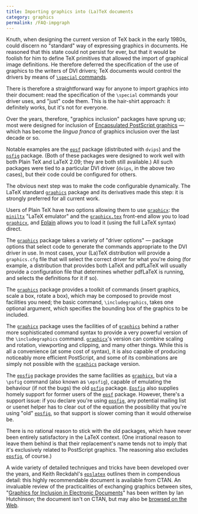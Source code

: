 ```yaml
---
title: Importing graphics into (La)TeX documents
category: graphics
permalink: /FAQ-impgraph
---
```


Knuth, when designing the current version of TeX back in the early
1980s, could discern no "standard" way of expressing graphics in
documents.  He reasoned that this state could not persist for ever,
but that it would be foolish for him to define TeX primitives that
allowed the import of graphical image definitions.  He therefore
deferred the specification of the use of graphics to the writers of
DVI drivers; TeX documents would control the drivers by
means of 
[`\special` commands](FAQ-specials).

There is therefore a straightforward way for anyone to import graphics
into their document: read the specification of the `\special`
commands your driver uses, and "just" code them.  This is the
hair-shirt approach: it definitely works, but it's not for everyone.

Over the years, therefore, "graphics inclusion" packages have sprung
up; most were designed for inclusion of
[Encapsulated PostScript graphics](FAQ-eps)&nbsp;&mdash;
which has become the _lingua franca_ of graphics inclusion over
the last decade or so.

Notable examples are the [`epsf`](https://ctan.org/pkg/epsf) package (distributed with
`dvips`) and the [`psfig`](https://ctan.org/pkg/psfig) package.  (Both of these
packages were designed to work well with both Plain TeX and
LaTeX 2.09; they are both still available.)  All such packages were
tied to a particular DVI driver (`dvips`, in
the above two cases), but their code could be configured for others.

The obvious next step was to make the code configurable dynamically.
The LaTeX standard [`graphics`](https://ctan.org/pkg/graphics) package and its derivatives
made this step: it is strongly preferred for all current work.

Users of Plain TeX have two options allowing them to use
[`graphicx`](https://ctan.org/pkg/graphicx): the [`miniltx`](https://ctan.org/pkg/miniltx) "LaTeX emulator" and
the [`graphicx.tex`](https://ctan.org/pkg/graphics-pln) front-end allow you to load
[`graphicx`](https://ctan.org/pkg/graphicx), and [Eplain](FAQ-eplain) allows you to load
it (using the full LaTeX syntax) direct.

The [`graphics`](https://ctan.org/pkg/graphics) package takes a variety of
"driver options"&nbsp;&mdash; package options that select code to generate the
commands appropriate to the DVI driver in use.  In most cases,
your (La)TeX distribution will provide a `graphics.cfg` file
that will select the correct driver for what you're doing (for
example, a distribution that provides both LaTeX and pdfLaTeX
will usually provide a configuration file that determines whether
pdfLaTeX is running, and selects the definitions for it if so).

The [`graphics`](https://ctan.org/pkg/graphics) package provides a toolkit of commands (insert
graphics, scale a box, rotate a box), which may be composed to provide
most facilities you need; the basic command, `\includegraphics`,
takes one optional argument, which specifies  the bounding box of the
graphics to be included.

The [`graphicx`](https://ctan.org/pkg/graphicx) package uses the facilities of of
[`graphics`](https://ctan.org/pkg/graphics) behind a rather more sophisticated command syntax
to provide a very powerful version of the `\includegraphics`
command.  [`graphicx`](https://ctan.org/pkg/graphicx)'s version can combine scaling and
rotation, viewporting and clipping, and many other things.  While this
is all a convenience (at some cost of syntax), it is also capable of
producing noticeably more efficient PostScript, and some of its
combinations are simply not possible with the [`graphics`](https://ctan.org/pkg/graphics)
package version.

The [`epsfig`](https://ctan.org/pkg/epsfig) package provides the same facilities as
[`graphicx`](https://ctan.org/pkg/graphicx), but via a `\psfig` command (also known as
`\epsfig`), capable of emulating
the behaviour (if not the bugs) the old [`psfig`](https://ctan.org/pkg/psfig) package.
[`Epsfig`](https://ctan.org/pkg/Epsfig) also supplies homely support for former users of the
[`epsf`](https://ctan.org/pkg/epsf) package.  However, there's a support issue: if you
declare you're using [`epsfig`](https://ctan.org/pkg/epsfig), any potential mailing list or
usenet helper has to clear out of the equation the possibility that
you're using "old" [`epsfig`](https://ctan.org/pkg/epsfig), so that support is slower
coming than it would otherwise be.

There is no rational reason to stick with the old packages, which have
never been entirely satisfactory in the LaTeX context. (One
irrational reason to leave them behind is that their replacement's
name tends not to imply that it's exclusively related to PostScript
graphics.  The reasoning also excludes [`epsfig`](https://ctan.org/pkg/epsfig), of course.)

A wide variety of detailed techniques and tricks have been developed
over the years, and Keith Reckdahl's [`epslatex`](https://ctan.org/pkg/epslatex) outlines them
in compendious detail: this highly recommendable document is available
from CTAN.  An invaluable review of the practicalities of
exchanging graphics between sites,
"[Graphics for Inclusion in Electronic Documents](http://silas.psfc.mit.edu/elec_fig/elec_figures.pdf)"
has been written by Ian Hutchinson; the document isn't on CTAN,
but may also be
[browsed on the Web](http://silas.psfc.mit.edu/elec_fig/).


